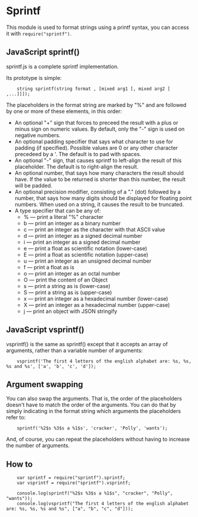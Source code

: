 # Sprintf

This module is used to format strings using a printf syntax, you can access it with `require("sprintf")`.

## JavaScript sprintf()
sprintf.js is a complete sprintf implementation.

Its prototype is simple:

        string sprintf(string format , [mixed arg1 [, mixed arg2 [ ,...]]]);

The placeholders in the format string are marked by "%" and are followed by one or more of these elements, in this order:
* An optional "+" sign that forces to preceed the result with a plus or minus sign on numeric values. By default, only the "-" sign is used on negative numbers.
* An optional padding specifier that says what character to use for padding (if specified). Possible values are 0 or any other character precedeed by a '. The default is to pad with spaces.
* An optional "-" sign, that causes sprintf to left-align the result of this placeholder. The default is to right-align the result.
* An optional number, that says how many characters the result should have. If the value to be returned is shorter than this number, the result will be padded.
* An optional precision modifier, consisting of a "." (dot) followed by a number, that says how many digits should be displayed for floating point numbers. When used on a string, it causes the result to be truncated.
* A type specifier that can be any of:
    * % — print a literal "%" character
    * b — print an integer as a binary number
    * c — print an integer as the character with that ASCII value
    * d — print an integer as a signed decimal number
    * i — print an integer as a signed decimal number
    * e — print a float as scientific notation (lower-case)
    * E — print a float as scientific notation (upper-case)
    * u — print an integer as an unsigned decimal number
    * f — print a float as is
    * o — print an integer as an octal number
    * O — print the content of an Object
    * s — print a string as is (lower-case)
    * S — print a string as is (upper-case)
    * x — print an integer as a hexadecimal number (lower-case)
    * X — print an integer as a hexadecimal number (upper-case)
    * j — print an object with JSON stringify

## JavaScript vsprintf()
vsprintf() is the same as sprintf() except that it accepts an array of arguments, rather than a variable number of arguments:

        vsprintf('The first 4 letters of the english alphabet are: %s, %s, %s and %s', ['a', 'b', 'c', 'd']);

## Argument swapping
You can also swap the arguments. That is, the order of the placeholders doesn't have to match the order of the arguments. You can do that by simply indicating in the format string which arguments the placeholders refer to:

        sprintf('%2$s %3$s a %1$s', 'cracker', 'Polly', 'wants');
And, of course, you can repeat the placeholders without having to increase the number of arguments.

## How to

        var sprintf = require("sprintf").sprintf;
        var vsprintf = require("sprintf").vsprintf;

        console.log(sprintf("%2$s %3$s a %1$s", "cracker", "Polly", "wants"));
        console.log(vsprintf("The first 4 letters of the english alphabet are: %s, %s, %s and %s", ["a", "b", "c", "d"]));

